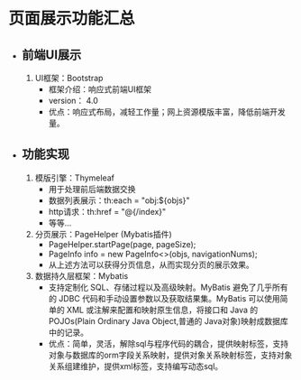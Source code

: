 # 页面展示功能汇总

- ## 前端UI展示

  1. UI框架：Bootstrap
     - 框架介绍：响应式前端UI框架
     -  version： 4.0
     - 优点：响应式布局，减轻工作量；网上资源模版丰富，降低前端开发量。

- ## 功能实现

  1. 模版引擎：Thymeleaf
     - 用于处理前后端数据交换
     - 数据列表展示：th:each = "obj:${objs}"
     - http请求：th:href =  "@{/index}"
     - 等等...
  2. 分页展示：PageHelper (Mybatis插件)
     - PageHelper.startPage(page, pageSize);
     - PageInfo<Obj> info = new PageInfo<>(objs, navigationNums);
     - 从上述方法可以获得分页信息，从而实现分页的展示效果。
  3. 数据持久层框架：Mybatis
     - 支持定制化 SQL、存储过程以及高级映射。MyBatis 避免了几乎所有的 JDBC 代码和手动设置参数以及获取结果集。MyBatis 可以使用简单的 XML 或注解来配置和映射原生信息，将接口和 Java 的 POJOs(Plain Ordinary Java Object,普通的 Java对象)映射成数据库中的记录。
     - 优点：简单，灵活，解除sql与程序代码的耦合，提供映射标签，支持对象与数据库的orm字段关系映射，提供对象关系映射标签，支持对象关系组建维护，提供xml标签，支持编写动态sql。

